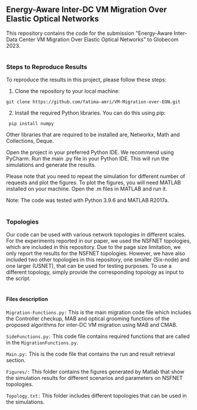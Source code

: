 ## Energy-Aware Inter-DC VM Migration Over Elastic Optical Networks
This repository contains the code for the submission "Energy-Aware Inter-Data Center VM Migration Over Elastic Optical Networks" to Globecom 2023.
#

### Steps to Reproduce Results

To reproduce the results in this project, please follow these steps:
1. Clone the repository to your local machine:

``` git clone https://github.com/fatima-amri/VM-Migration-over-EON.git ```

2. Install the required Python libraries. You can do this using pip:

``` pip install numpy``` 

Other libraries that are required to be installed are, Networkx, Math and Collections, Deque.

Open the project in your preferred Python IDE. We recommend using PyCharm.
Run the main .py file in your Python IDE. This will run the simulations and generate the results.

Please note that you need to repeat the simulation for different number of requests and plot the figures.
To plot the figures, you will need MATLAB installed on your machine. Open the .m files in MATLAB and run it.

Note: The code was tested with Python 3.9.6 and MATLAB R2017a.

#

### Topologies

Our code can be used with various network topologies in different scales. For the experiments reported in our paper, we used the NSFNET topologies, which are included in this repository. Due to the page size limitation, we only report the results for the NSFNET topologies. However, we have also included two other topologies in this repository, one smaller (Six-node) and one larger (USNET), that can be used for testing purposes. 
To use a different topology, simply provide the corresponding topology as input to the script.

#

#### Files description

`Migration-Functions.py:` This is the main migration code file which includes the Controller checkup, MAB and optical grooming functions of the proposed algorithms for inter-DC VM migration using MAB and CMAB.

`SideFunctions.py:` This code file contains required functions that are called in the `MigrationFunctions.py`.

`Main.py:` This is the code file that contains the run and result retrieval section.

`Figures/:` This folder contains the figures generated by Matlab that show the simulation results for different scenarios and parameters on NSFNET topologies.

`Topology.txt:` This folder includes different topologies that can be used in the simulations.
  

